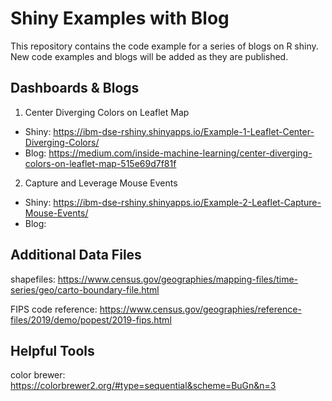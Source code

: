 # Shiny Examples with Blog
This repository contains the code example for a series of blogs on R shiny. New code examples and blogs will be added as they are published.

## Dashboards & Blogs
1. Center Diverging Colors on Leaflet Map
  - Shiny: https://ibm-dse-rshiny.shinyapps.io/Example-1-Leaflet-Center-Diverging-Colors/
  - Blog: https://medium.com/inside-machine-learning/center-diverging-colors-on-leaflet-map-515e69d7f81f
  
2. Capture and Leverage Mouse Events
  - Shiny: https://ibm-dse-rshiny.shinyapps.io/Example-2-Leaflet-Capture-Mouse-Events/
  - Blog: 


## Additional Data Files
shapefiles: https://www.census.gov/geographies/mapping-files/time-series/geo/carto-boundary-file.html

FIPS code reference: https://www.census.gov/geographies/reference-files/2019/demo/popest/2019-fips.html


## Helpful Tools
color brewer: https://colorbrewer2.org/#type=sequential&scheme=BuGn&n=3
